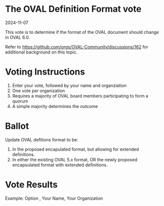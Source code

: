 # The OVAL Definition Format vote

2024-11-07

This vote is to determine if the format of the OVAL document should change in OVAL 6.0.

Refer to https://github.com/orgs/OVAL-Community/discussions/162 for additional background on this topic.

# Voting Instructions
1.  Enter your vote, followed by your name and organziation
2.  One vote per organization
3.  Requires a majority of OVAL board members participating to form a quorum
4.  A simple majority determines the outcome

# Ballot
Update OVAL defitions format to be:
1. In the proposed encapulated format, but allowing for extended definitions.
2. In either the existing OVAL 5.x format, OR the newly proposed encapsulated format with extended definitions.

# Vote Results
Example:  Option <X>, Your Name, Your Organization



